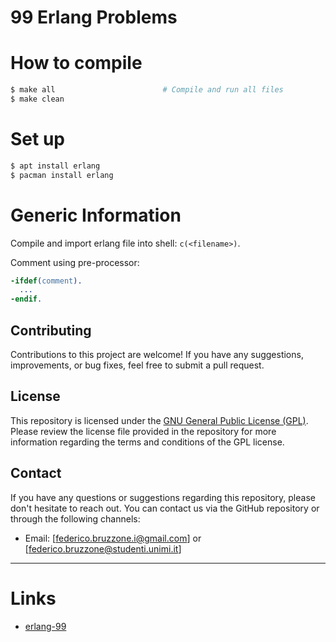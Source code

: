 # **99 Erlang Problems**

# How to compile

```Bash
$ make all                        # Compile and run all files
$ make clean
```

# Set up

```Bash
$ apt install erlang
$ pacman install erlang
```

# Generic Information

Compile and import erlang file into shell: `c(<filename>)`.

Comment using pre-processor:

```erlang
-ifdef(comment).
  ...
-endif.
```

## Contributing

Contributions to this project are welcome! If you have any suggestions, improvements, or bug fixes, feel free to submit a pull request.

## License

This repository is licensed under the [GNU General Public License (GPL)](https://www.gnu.org/licenses/gpl-3.0.html). Please review the license file provided in the repository for more information regarding the terms and conditions of the GPL license.

## Contact

If you have any questions or suggestions regarding this repository, please don't hesitate to reach out. You can contact us via the GitHub repository or through the following channels:
- Email: [federico.bruzzone.i@gmail.com] or [federico.bruzzone@studenti.unimi.it]

---

# Links

- [erlang-99](https://purijatin.github.io/newsletters/erlang-99/)

